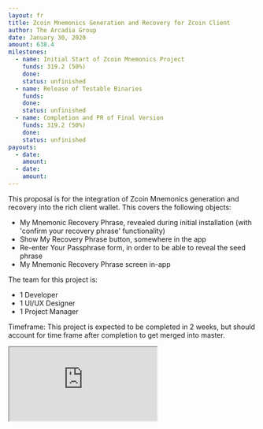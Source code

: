 ```yaml
---
layout: fr
title: Zcoin Mnemonics Generation and Recovery for Zcoin Client
author: The Arcadia Group
date: January 30, 2020
amount: 638.4
milestones:
  - name: Initial Start of Zcoin Mnemonics Project
    funds: 319.2 (50%)
    done:
    status: unfinished
  - name: Release of Testable Binaries
    funds: 
    done:
    status: unfinished
  - name: Completion and PR of Final Version
    funds: 319.2 (50%)
    done:
    status: unfinished
payouts:
  - date:
    amount:
  - date:
    amount:
---
```

This proposal is for the integration of Zcoin Mnemonics generation and recovery into the rich client wallet. This covers the following objects: 
* My Mnemonic Recovery Phrase, revealed during initial installation (with 'confirm your recovery phrase' functionality)
* Show My Recovery Phrase button, somewhere in the app
* Re-enter Your Passphrase form, in order to be able to reveal the seed phrase
* My Mnemonic Recovery Phrase screen in-app 

The team for this project is:
* 1 Developer
* 1 UI/UX Designer
* 1 Project Manager

Timeframe:
This project is expected to be completed in 2 weeks, but should account for time frame after completion to get merged into master. 

<iframe src="https://atlas.mindmup.com/hysmagus/zcoin_mnemonic_user_flow/index.html"></iframe>
